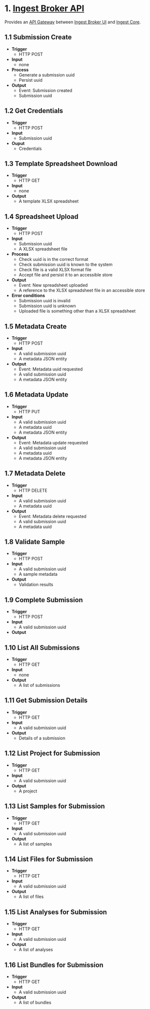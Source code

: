 # 1. [Ingest Broker API](https://github.com/HumanCellAtlas/ingest-broker-api)

Provides an [API Gateway](http://microservices.io/patterns/apigateway.html) between [Ingest Broker UI](#8-ingest-broker-ui) and [Ingest Core](#7-ingest-core).

## 1.1 Submission Create
* __Trigger__
    * HTTP POST
* __Input__
    * none
* __Process__
    * Generate a submission uuid
    * Persist uuid
* __Output__
    * Event: Submission created
    * Submission uuid

## 1.2 Get Credentials
* __Trigger__
    * HTTP POST
* __Input__
    * Submission uuid
* __Ouput__
    * Credentials
    
## 1.3 Template Spreadsheet Download
* __Trigger__
    * HTTP GET
* __Input__
    * none
* __Output__
    * A template XLSX spreadsheet      
    
## 1.4 Spreadsheet Upload
* __Trigger__
    * HTTP POST
* __Input__
    * Submission uuid
    * A XLSX spreadsheet file
* __Process__
    * Check uuid is in the correct format
    * Check submission uuid is known to the system
    * Check file is a valid XLSX format file 
    * Accept file and persist it to an accessible store
* __Output__
    * Event: New spreadsheet uploaded
    * A reference to the XLSX spreadsheet file in an accessible store
* __Error conditions__
    * Submission uuid is invalid
    * Submission uuid is unknown
    * Uploaded file is something other than a XLSX spreadsheet

## 1.5 Metadata Create
* __Trigger__
    * HTTP POST
* __Input__
    * A valid submission uuid
    * A metadata JSON entity
* __Output__
    * Event: Metadata uuid requested
    * A valid submission uuid
    * A metadata JSON entity

## 1.6 Metadata Update
* __Trigger__
    * HTTP PUT
* __Input__
    * A valid submission uuid
    * A metadata uuid
    * A metadata JSON entity
* __Output__
    * Event: Metadata update requested
    * A valid submission uuid
    * A metadata uuid
    * A metadata JSON entity

## 1.7 Metadata Delete
* __Trigger__
    * HTTP DELETE
* __Input__
    * A valid submission uuid
    * A metadata uuid
* __Output__
    * Event: Metadata delete requested
    * A valid submission uuid
    * A metadata uuid

## 1.8 Validate Sample
* __Trigger__
    * HTTP POST
* __Input__
    * A valid submission uuid
    * A sample metadata
* __Output__
    * Validation results
    
## 1.9 Complete Submission
* __Trigger__
    * HTTP POST
* __Input__
    * A valid submission uuid
* __Output__

## 1.10 List All Submissions
* __Trigger__
    * HTTP GET
* __Input__
    * none
* __Output__
    * A list of submissions
    
## 1.11 Get Submission Details
* __Trigger__
    * HTTP GET
* __Input__
    * A valid submission uuid
* __Output__
    * Details of a submission

## 1.12 List Project for Submission
* __Trigger__
    * HTTP GET
* __Input__
    * A valid submission uuid
* __Output__
    * A project

## 1.13 List Samples for Submission
* __Trigger__
    * HTTP GET
* __Input__
    * A valid submission uuid
* __Output__
    * A list of samples

## 1.14 List Files for Submission
* __Trigger__
    * HTTP GET
* __Input__
    * A valid submission uuid
* __Output__
    * A list of files

## 1.15 List Analyses for Submission
* __Trigger__
    * HTTP GET
* __Input__
    * A valid submission uuid
* __Output__
    * A list of analyses
    
## 1.16 List Bundles for Submission
* __Trigger__
    * HTTP GET
* __Input__
    * A valid submission uuid
* __Output__
    * A list of bundles  